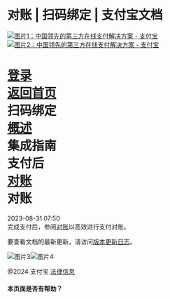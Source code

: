 对账 | 扫码绑定 | 支付宝文档
===============

[![图片1：中国领先的第三方在线支付解决方案 - 支付宝](https://ac.alipay.com/storage/2024/3/26/d66c43c0-440d-4c97-9976-f2028a2c8c5e.svg)![图片2：中国领先的第三方在线支付解决方案 - 支付宝](https://ac.alipay.com/storage/2024/3/26/a48bd336-aea0-4f16-bf83-616eacbb4434.svg)](/docs/)

[登录](https://global.alipay.com/ilogin/account_login.htm?goto=https%3A%2F%2Fglobal.alipay.com%2Fdocs%2Fac%2Fscantopay_en%2Fsettle_reconcile)  
[返回首页](../../)  
扫码绑定  
[概述](/docs/ac/scantopay_en/overview)  
集成指南  
支付后  
[对账](/docs/ac/scantopay_en/settle_reconcile)  
对账
==============

2023-08-31 07:50  
完成支付后，参阅[对账](https://global.alipay.com/docs/ac/reconcile/overview)以高效进行支付对账。

要查看文档的最新更新，请访问[版本更新日志](https://global.alipay.com/docs/releasenotes)。

![图片3](https://ac.alipay.com/storage/2021/5/20/19b2c126-9442-4f16-8f20-e539b1db482a.png)![图片4](https://ac.alipay.com/storage/2021/5/20/e9f3f154-dbf0-455f-89f0-b3d4e0c14481.png)

@2024 支付宝 [法律信息](https://global.alipay.com/docs/ac/platform/membership)  

#### 本页面是否有帮助？